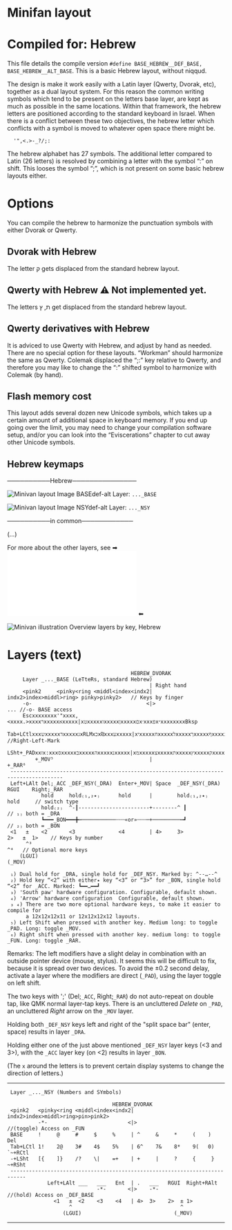 # Minifan layout

Compiled for: Hebrew
====================

This file details the compile version `#define BASE_HEBREW__DEF_BASE,
BASE_HEBREW__ALT_BASE`. This is a basic Hebrew layout, without niqqud.

The design is make it work easily with a Latin layer (Qwerty, Dvorak, etc),
together as a dual layout system. For this reason the common writing symbols
which tend to be present on the letters base layer, are kept as much as
possible in the same locations. Within that framework, the hebrew letters
are positioned according to the standard keyboard in Israel. When there is
a conflict between these two objectives, the hebrew letter which conflicts with
a symbol is moved to whatever open space there might be.

      '",<.>-_?/;:

The hebrew alphabet has 27 symbols. The additional letter compared to Latin
(26 letters) is resolved by combining a letter with the symbol “:” on shift.
This looses the symbol “;”, which is not present on some basic hebrew layouts
either.

Options
=======

You can compile the hebrew to harmonize the punctuation symbols with either
Dvorak or Qwerty. 

Dvorak with Hebrew
------------------
The letter ק gets displaced from the standard hebrew layout.

Qwerty with Hebrew ⚠ Not implemented yet.
------------------
The letters ת, ץ get displaced from the standard hebrew layout.

Qwerty derivatives with Hebrew
------------------------------
It is adviced to use Qwerty with Hebrew, and adjust by hand as needed. 
There are no special option for these layouts. “Workman” should harmonize
the same as Qwerty. Colemak displaced the “;:” key relative to Qwerty,
and therefore you may like to change the “:” shifted symbol to harmonize
with Colemak (by hand). 

Flash memory cost
-----------------

This layout adds several dozen new Unicode symbols, which takes up a certain
amount of additional space in keyboard memory. If you end up going over
the limit, you may need to change your compilation software setup, and/or
you can look into the “Eviscerations” chapter to cut away other Unicode
symbols.

Hebrew keymaps
--------------

──────────Hebrew───────────────

![Minivan layout Image BASEdef-alt](http://socialism.nl/misc/minivan/minivan_base_layer_hebrew_ve.jpg)
Layer: `..._BASE`

![Minivan layout Image NSYdef-alt](http://socialism.nl/misc/minivan/minivan_nsy_layer_hebrew_ve.jpg)
Layer: `..._NSY`

──────────in common────────────

(…) 

For more about the other layers, see ➡ ![readme.md](./readme.md) ⬅

![Minivan illustration Overview layers by key, Hebrew](http://socialism.nl/misc/minivan/minivan-all-layers-clear-visualization-by-key_hebrew_2000_vi.jpg)

Layers (text)
=============
 
                                            HEBREW_DVORAK
         Layer _..._BASE (LeTteRs, standard Hebrew)
                                                  | Right hand
         <pink2     <pinky<ring <middl<index<indx2| indx2>index>middl>ring> pinky>pinky2>   // Keys by finger
         -o-                                     <|>                                    ... //-o- BASE access
         Escxxxxxxxx'"xxxx,<xxxx.>xxxxרxxxxxאxxxxx|xטxxxxxוxxxxxןxxxxxםx׳xxxפx״xxxxxxxxBksp
         Tab+LCtlxxxשxxxxxדxxxxxגxRLMxכx₪xxxעxxxxx|xיxxxxxחxxxxxלxxxxxךxxxxxףxxxxxxxxxxxxx־ //Right-Left-Mark
         LSht+_PADxxזx:xxxסxxxxxבxxxxxהxxxxxנxxxxx|xמxxxxxצxxxxxתxxxxxץxxxxxקxxxxxRSht+_FUN
             +_MOV⁵                               |                                   +_RAR⁶
     ---------------------------------------------------------------------------------------
     Left+LAlt Del;_ACC _DEF_NSY(_DRA)  Enter+_MOV| Space  _DEF_NSY(_DRA) RGUI    Right;_RAR 
               hold     hold₍₁,₂٭₎      hold      |        hold₍₁,₂٭₎             hold     // switch type
               hold₍₂₎  ^-┃-----------------------+--------^ ┃                          // ₁₎ both = _DRA
               ┗━━━_BON━━━╋┅───────────┄┄┄«or»┄┄┄─+─────────┅┛                          // ₂₎ both = _BON
     <1   ±    <2       <3              <4        | 4>     3>             2>   ±  1>    // Keys by number
          ^³                                                                   ^⁴   // Optional more keys
        (LGUI)                                                               (_MOV)
     
     ₁) Dual hold for _DRA, single hold for _DEF_NSY. Marked by: ^--…--^
     ₂) Hold key “<2” with either٭ key “<3” or “3>” for _BON, single hold “<2” for _ACC. Marked: ┗━━…━━┛
     ₃) 'South paw' hardware configuration. Configurable, default shown.
     ₄) 'Arrow' hardware configuration  Configurable, default shown.
     ₃ ₄) There are two more optional hardware keys, to make it easier to compile for
          a 12x12x12x11 or 12x12x12x12 layouts.
     ₅) Left Shift when pressed with another key. Medium long: to toggle _PAD. Long: toggle _MOV.
     ₆) Right shift when pressed with another key. medium long: to toggle _FUN. Long: toggle _RAR.

Remarks: The left modifiers have a slight delay in combination with an outside pointer device (mouse, stylus).
It seems this will be difficult to fix, because it is spread over two devices. To avoid the
±0.2 second delay, activate a layer where the modifiers are direct (`_PAD`), using the layer toggle on left shift. 

The two keys with ';' (Del;`_ACC`, Right;`_RAR`) do not auto-repeat on double tap, like QMK normal layer-tap keys.
There is an uncluttered _Delete_ on `_PAD`, an uncluttered _Right_ arrow on the `_MOV` layer.

Holding both `_DEF_NSY` keys left and right of the "split space bar" (enter, space) results in layer `_DRA`.

Holding either one of the just above mentioned `_DEF_NSY` layer keys (<3 and 3>), with the `_ACC` layer key
(on <2) results in layer `_BON`.

(The `x` around the letters is to prevent certain display systems to change the direction of letters.)
- - -

     Layer _..._NSY (Numbers and SYmbols)
    
                                      HEBREW_DVORAK
     <pink2   <pinky<ring <middl<index<indx2| indx2>index>middl>ring>pin>pink2>
              -*-                          <|>                                  //(toggle) Access on _FUN
     BASE     !     @     #     $     %     | ^     &     *     (    )       Del
     Tab+LCtl 1!    2@    3#    4$    5%    | 6^    7&    8*    9(   0)  `~+RCtl
     -+LSht   [{    ]}    /?    \|    =+    | +     |     ?     {     }   ~+RSht 
     ---------------------------------------------------------------------------
                 Left+LAlt ___   ___   Ent  | .   ___   RGUI  Right+RAlt
                                 -*-       <|>    -*-                        //(hold) Access on _DEF_BASE
                   <1   ±  <2    <3    <4   | 4>  3>    2>  ± 1>  
                        ^                                   ^
                      (LGUI)                              (_MOV)

- - -
